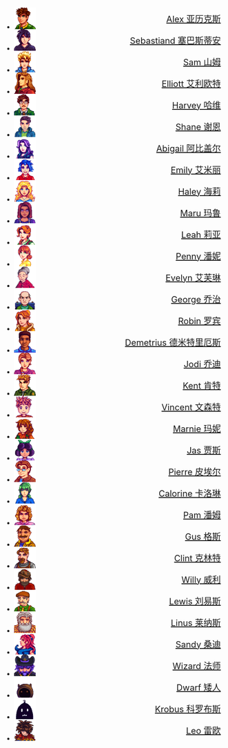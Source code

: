 <style>
  .avatar {
      display: flex;
      align-items: center; /* 垂直居中 */
      justify-content: space-between; /* 水平居中 */
      font-size: 20px;
  }
</style>
<div class="grid cards" markdown>

- <a href='Alex' class='avatar'><img src="assets/book_img/avatar/Alex.png" width=50>Alex 亚历克斯</a>
- <a href='Sebastian' class='avatar'><img src="assets/book_img/avatar/Sebastian.png" width=50>Sebastiand 塞巴斯蒂安</a>
- <a href='Sam' class='avatar'><img src="assets/book_img/avatar/Sam.png" width=50>Sam 山姆</a>
- <a href='Elliott' class='avatar'><img src="assets/book_img/avatar/Elliott.png" width=50>Elliott 艾利欧特</a>
- <a href='Elliott' class='avatar'><img src="assets/book_img/avatar/Harvey.png" width=50>Harvey 哈维</a>
- <a href='Shane' class='avatar'><img src="assets/book_img/avatar/Shane.png" width=50>Shane 谢恩</a>
- <a href='Abigail' class='avatar'><img src="assets/book_img/avatar/Abigail.png" width=50>Abigail 阿比盖尔</a>
- <a href='Emily' class='avatar'><img src="assets/book_img/avatar/Emily.png" width=50>Emily 艾米丽</a>
- <a href='Haley' class='avatar'><img src="assets/book_img/avatar/Haley.png" width=50>Haley 海莉</a>
- <a href='Maru' class='avatar'><img src="assets/book_img/avatar/Maru.png" width=50>Maru 玛鲁</a>
- <a href='Leah' class='avatar'><img src="assets/book_img/avatar/Leah.png" width=50>Leah 莉亚</a>
- <a href='Penny' class='avatar'><img src="assets/book_img/avatar/Penny.png" width=50>Penny 潘妮</a>
- <a href='Evelyn' class='avatar'><img src="assets/book_img/avatar/Evelyn.png" width=50>Evelyn 艾芙琳</a>
- <a href='George' class='avatar'><img src="assets/book_img/avatar/George.png" width=50>George 乔治</a>
- <a href='Robin' class='avatar'><img src="assets/book_img/avatar/Robin.png" width=50>Robin 罗宾</a>
- <a href='Demetrius' class='avatar'><img src="assets/book_img/avatar/Demetrius.png" width=50>Demetrius 德米特里厄斯</a>
- <a href='Jodi' class='avatar'><img src="assets/book_img/avatar/Jodi.png" width=50>Jodi 乔迪</a>
- <a href='Kent' class='avatar'><img src="assets/book_img/avatar/Kent.png" width=50>Kent 肯特</a>
- <a href='Vincent' class='avatar'><img src="assets/book_img/avatar/Vincent.png" width=50>Vincent 文森特</a>
- <a href='Marnie' class='avatar'><img src="assets/book_img/avatar/Marnie.png" width=50>Marnie 玛妮</a>
- <a href='Jas' class='avatar'><img src="assets/book_img/avatar/Jas.png" width=50>Jas 贾斯</a>
- <a href='Pierre' class='avatar'><img src="assets/book_img/avatar/Pierre.png" width=50>Pierre 皮埃尔</a>
- <a href='Calorine' class='avatar'><img src="assets/book_img/avatar/Caroline.png" width=50>Calorine 卡洛琳</a>
- <a href='Pam' class='avatar'><img src="assets/book_img/avatar/Pam.png" width=50>Pam 潘姆</a>
- <a href='Gus' class='avatar'><img src="assets/book_img/avatar/Gus.png" width=50>Gus 格斯</a>
- <a href='Clint' class='avatar'><img src="assets/book_img/avatar/Clint.png" width=50>Clint 克林特</a>
- <a href='Willy' class='avatar'><img src="assets/book_img/avatar/Willy.png" width=50>Willy 威利</a>
- <a href='Lewis' class='avatar'><img src="assets/book_img/avatar/Lewis.png" width=50>Lewis 刘易斯</a>
- <a href='Linus' class='avatar'><img src="assets/book_img/avatar/Linus.png" width=50>Linus 莱纳斯</a>
- <a href='Sandy' class='avatar'><img src="assets/book_img/avatar/Sandy.png" width=50>Sandy 桑迪</a>
- <a href='Wizard' class='avatar'><img src="assets/book_img/avatar/Wizard.png" width=50>Wizard 法师</a>
- <a href='Dwarf' class='avatar'><img src="assets/book_img/avatar/Dwarf.png" width=50>Dwarf 矮人</a>
- <a href='Krobus' class='avatar'><img src="assets/book_img/avatar/Krobus.png" width=50>Krobus 科罗布斯</a>
- <a href='Leo' class='avatar'><img src="assets/book_img/avatar/Leo.png" width=50>Leo 雷欧</a>

</div>
